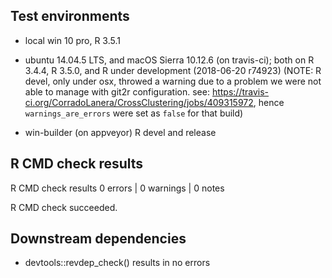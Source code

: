 ## Test environments
* local win 10 pro, R 3.5.1

* ubuntu 14.04.5 LTS, and macOS Sierra 10.12.6 (on travis-ci);
    both on R 3.4.4, R 3.5.0, and R under development (2018-06-20 r74923)
    (NOTE: R devel, only under osx, throwed a warning due to a problem 
           we were not able to manage with git2r configuration. see:
           <https://travis-ci.org/CorradoLanera/CrossClustering/jobs/409315972>,
           hence `warnings_are_errors` were set as `false` for that build)

* win-builder (on appveyor) R devel and release


## R CMD check results
R CMD check results
0 errors | 0 warnings | 0 notes

R CMD check succeeded.


## Downstream dependencies
* devtools::revdep_check() results in no errors
